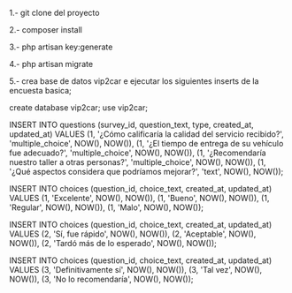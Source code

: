 
1.- git clone del proyecto

2.- composer install

3.- php artisan key:generate

4.- php artisan migrate

5.- crea base de datos vip2car e ejecutar los siguientes inserts de la encuesta basica;

create database vip2car;
use vip2car;

INSERT INTO questions (survey_id, question_text, type, created_at, updated_at)
VALUES
(1, '¿Cómo calificaría la calidad del servicio recibido?', 'multiple_choice', NOW(), NOW()),
(1, '¿El tiempo de entrega de su vehículo fue adecuado?', 'multiple_choice', NOW(), NOW()),
(1, '¿Recomendaría nuestro taller a otras personas?', 'multiple_choice', NOW(), NOW()),
(1, '¿Qué aspectos considera que podríamos mejorar?', 'text', NOW(), NOW());

INSERT INTO choices (question_id, choice_text, created_at, updated_at)
VALUES
(1, 'Excelente', NOW(), NOW()),
(1, 'Bueno', NOW(), NOW()),
(1, 'Regular', NOW(), NOW()),
(1, 'Malo', NOW(), NOW());

INSERT INTO choices (question_id, choice_text, created_at, updated_at)
VALUES
(2, 'Sí, fue rápido', NOW(), NOW()),
(2, 'Aceptable', NOW(), NOW()),
(2, 'Tardó más de lo esperado', NOW(), NOW());

INSERT INTO choices (question_id, choice_text, created_at, updated_at)
VALUES
(3, 'Definitivamente sí', NOW(), NOW()),
(3, 'Tal vez', NOW(), NOW()),
(3, 'No lo recomendaría', NOW(), NOW());

